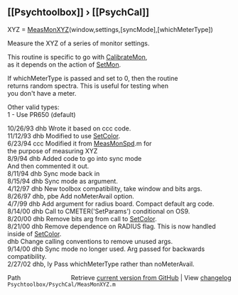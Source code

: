 ## [[Psychtoolbox]] &#8250; [[PsychCal]]

 XYZ = [MeasMonXYZ](MeasMonXYZ)(window,settings,[syncMode],[whichMeterType])  
  
 Measure the XYZ of a series of monitor settings.  
  
 This routine is specific to go with [CalibrateMon](CalibrateMon),  
 as it depends on the action of [SetMon](SetMon).   
  
 If whichMeterType is passed and set to 0, then the routine  
 returns random spectra.  This is useful for testing when  
 you don't have a meter.  
  
 Other valid types:  
  1 - Use PR650 (default)  
  
 10/26/93  dhb      Wrote it based on ccc code.  
 11/12/93  dhb      Modified to use [SetColor](SetColor).  
    6/23/94     ccc     Modified it from [MeasMonSpd](MeasMonSpd).m for  
                                    the purpose of measuring XYZ  
    8/9/94      dhb     Added code to go into sync mode  
                                    And then commented it out.  
 8/11/94        dhb     Sync mode back in  
 8/15/94        dhb     Sync mode as argument.  
 4/12/97   dhb   New toolbox compatibility, take window and bits args.  
 8/26/97        dhb, pbe Add noMeterAvail option.  
 4/7/99    dhb   Add argument for radius board.  Compact default arg code.  
 8/14/00   dhb   Call to CMETER('SetParams') conditional on OS9.  
 8/20/00   dhb   Remove bits arg from call to [SetColor](SetColor).  
 8/21/00   dhb   Remove dependence on RADIUS flag.  This is now handled inside of [SetColor](SetColor).  
              dhb   Change calling conventions to remove unused args.  
 9/14/00   dhb   Sync mode no longer used.  Arg passed for backwards compatibility.  
 2/27/02   dhb, ly  Pass whichMeterType rather than noMeterAvail.  




<div class="code_header" style="text-align:right;">
  <span style="float:left;">Path&nbsp;&nbsp;</span> <span class="counter">Retrieve <a href=
  "https://raw.github.com/Psychtoolbox-3/Psychtoolbox-3/beta/Psychtoolbox/PsychCal/MeasMonXYZ.m">current version from GitHub</a> | View <a href=
  "https://github.com/Psychtoolbox-3/Psychtoolbox-3/commits/beta/Psychtoolbox/PsychCal/MeasMonXYZ.m">changelog</a></span>
</div>
<div class="code">
  <code>Psychtoolbox/PsychCal/MeasMonXYZ.m</code>
</div>

